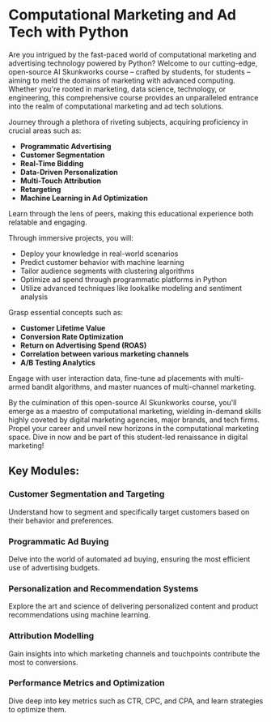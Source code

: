 # Computational Marketing and Ad Tech with Python

Are you intrigued by the fast-paced world of computational marketing and advertising technology powered by Python? Welcome to our cutting-edge, open-source AI Skunkworks course – crafted by students, for students – aiming to meld the domains of marketing with advanced computing. Whether you're rooted in marketing, data science, technology, or engineering, this comprehensive course provides an unparalleled entrance into the realm of computational marketing and ad tech solutions.

Journey through a plethora of riveting subjects, acquiring proficiency in crucial areas such as:
- **Programmatic Advertising**
- **Customer Segmentation**
- **Real-Time Bidding**
- **Data-Driven Personalization**
- **Multi-Touch Attribution**
- **Retargeting**
- **Machine Learning in Ad Optimization**

Learn through the lens of peers, making this educational experience both relatable and engaging.

Through immersive projects, you will:
- Deploy your knowledge in real-world scenarios
- Predict customer behavior with machine learning
- Tailor audience segments with clustering algorithms
- Optimize ad spend through programmatic platforms in Python
- Utilize advanced techniques like lookalike modeling and sentiment analysis

Grasp essential concepts such as:
- **Customer Lifetime Value**
- **Conversion Rate Optimization**
- **Return on Advertising Spend (ROAS)**
- **Correlation between various marketing channels**
- **A/B Testing Analytics**

Engage with user interaction data, fine-tune ad placements with multi-armed bandit algorithms, and master nuances of multi-channel marketing.

By the culmination of this open-source AI Skunkworks course, you'll emerge as a maestro of computational marketing, wielding in-demand skills highly coveted by digital marketing agencies, major brands, and tech firms. Propel your career and unveil new horizons in the computational marketing space. Dive in now and be part of this student-led renaissance in digital marketing!

## Key Modules:

### **Customer Segmentation and Targeting**
Understand how to segment and specifically target customers based on their behavior and preferences.

### **Programmatic Ad Buying**
Delve into the world of automated ad buying, ensuring the most efficient use of advertising budgets.

### **Personalization and Recommendation Systems**
Explore the art and science of delivering personalized content and product recommendations using machine learning.

### **Attribution Modelling**
Gain insights into which marketing channels and touchpoints contribute the most to conversions.

### **Performance Metrics and Optimization**
Dive deep into key metrics such as CTR, CPC, and CPA, and learn strategies to optimize them.

